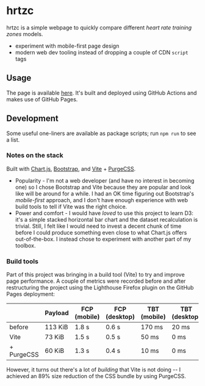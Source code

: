 # hrtzc

hrtzc is a simple webpage to quickly compare different _heart rate training zones_ models.

- experiment with mobile-first page design
- modern web dev tooling instead of dropping a couple of CDN `script` tags

## Usage

The page is available [here](https://tlgs.github.io/hrtzc/).
It's built and deployed using GitHub Actions and makes use of GitHub Pages.

## Development

Some useful one-liners are available as package scripts; run `npm run` to see a list.

### Notes on the stack

Built with [Chart.js](https://www.chartjs.org/),
[Bootstrap](https://getbootstrap.com/),
and [Vite](https://vitejs.dev/) + [PurgeCSS](https://purgecss.com/).

- Popularity -
  I'm not a web developer (and have no interest in becoming one)
  so I chose Bootstrap and Vite because they are popular and look like will be
  around for a while.
  I had an OK time figuring out Bootstrap's _mobile-first_ approach,
  and I don't have enough experience with web build tools to tell if Vite was
  the right choice.
- Power and comfort -
  I would have _loved_ to use this project to learn D3: it's a simple stacked
  horizontal bar chart and the dataset recalculation is trivial.
  Still, I felt like I would need to invest a decent chunk of time before I could
  produce something even close to what Chart.js offers out-of-the-box.
  I instead chose to experiment with another part of my toolbox.

### Build tools

Part of this project was bringing in a build tool (Vite) to try
and improve page performance.
A couple of metrics were recorded before and after restructuring the project
using the Lighthouse Firefox plugin on the GitHub Pages deployment:

|            | Payload | FCP (mobile) | FCP (desktop) | TBT (mobile) | TBT (desktop) |
| ---------- | ------- | ------------ | ------------- | ------------ | ------------- |
| before     | 113 KiB | 1.8 s        | 0.6 s         | 170 ms       | 20 ms         |
| Vite       | 73 KiB  | 1.5 s        | 0.5 s         | 50 ms        | 0 ms          |
| + PurgeCSS | 60 KiB  | 1.3 s        | 0.4 s         | 10 ms        | 0 ms          |

However, it turns out there's a lot of _building_ that Vite is not doing --
I achieved an 89% size reduction of the CSS bundle by using PurgeCSS.
